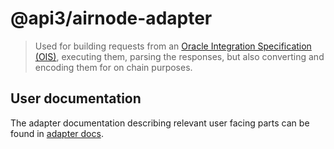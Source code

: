 # @api3/airnode-adapter

> Used for building requests from an
> [Oracle Integration Specification (OIS)](https://docs.api3.org/airnode/v0.2/grp-providers/guides/build-an-airnode/api-integration.html#ois-template),
> executing them, parsing the responses, but also converting and encoding them for on chain purposes.

## User documentation

The adapter documentation describing relevant user facing parts can be found in
[adapter docs](https://docs.api3.org/airnode/v0.3/reference/packages/adapter.html).
